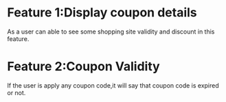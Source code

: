 # Feature 1:Display coupon details
As a user can able to see some shopping site validity and discount in this feature.
# Feature 2:Coupon Validity
If the user is apply any coupon code,it will say that coupon code is expired or not.
